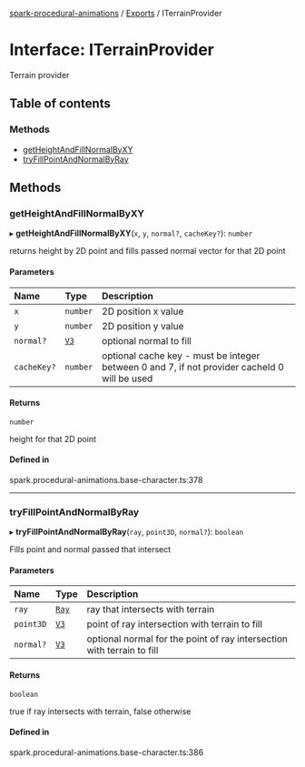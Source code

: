 [spark-procedural-animations](../README.md) / [Exports](../modules.md) / ITerrainProvider

# Interface: ITerrainProvider

Terrain provider

## Table of contents

### Methods

- [getHeightAndFillNormalByXY](ITerrainProvider.md#getheightandfillnormalbyxy)
- [tryFillPointAndNormalByRay](ITerrainProvider.md#tryfillpointandnormalbyray)

## Methods

### getHeightAndFillNormalByXY

▸ **getHeightAndFillNormalByXY**(`x`, `y`, `normal?`, `cacheKey?`): `number`

returns height by 2D point and fills passed normal vector for that 2D point

#### Parameters

| Name | Type | Description |
| :------ | :------ | :------ |
| `x` | `number` | 2D position x value |
| `y` | `number` | 2D position y value |
| `normal?` | [`V3`](../classes/V3.md) | optional normal to fill |
| `cacheKey?` | `number` | optional cache key - must be integer between 0 and 7, if not provider cacheId 0 will be used |

#### Returns

`number`

height for that 2D point

#### Defined in

spark.procedural-animations.base-character.ts:378

___

### tryFillPointAndNormalByRay

▸ **tryFillPointAndNormalByRay**(`ray`, `point3D`, `normal?`): `boolean`

Fills point and normal passed that intersect

#### Parameters

| Name | Type | Description |
| :------ | :------ | :------ |
| `ray` | [`Ray`](../classes/Ray.md) | ray that intersects with terrain |
| `point3D` | [`V3`](../classes/V3.md) | point of ray intersection with terrain to fill |
| `normal?` | [`V3`](../classes/V3.md) | optional normal for the point of ray intersection with terrain to fill |

#### Returns

`boolean`

true if ray intersects with terrain, false otherwise

#### Defined in

spark.procedural-animations.base-character.ts:386
